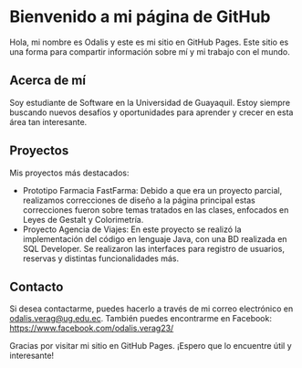 # Bienvenido a mi página de GitHub



Hola, mi nombre es Odalis y este es mi sitio en GitHub Pages. Este sitio es una forma para compartir información sobre mí y mi trabajo con el mundo.



## Acerca de mí



Soy estudiante de Software en la Universidad de Guayaquil. Estoy siempre buscando nuevos desafíos y oportunidades para aprender y crecer en esta área tan interesante. 



## Proyectos



Mis proyectos más destacados:



- Prototipo Farmacia FastFarma: Debido a que era un proyecto parcial, realizamos correcciones de diseño a la página principal estas correcciones fueron sobre temas tratados en las clases, enfocados en Leyes de Gestalt y Colorimetría.
- Proyecto Agencia de Viajes: En este proyecto se realizó la implementación del código en lenguaje Java, con una BD realizada en SQL Developer. Se realizaron las interfaces para registro de usuarios, reservas y distintas funcionalidades más. 


## Contacto



Si desea contactarme, puedes hacerlo a través de mi correo electrónico en odalis.verag@ug.edu.ec. 
También puedes encontrarme en Facebook: https://www.facebook.com/odalis.verag23/

Gracias por visitar mi sitio en GitHub Pages. ¡Espero que lo encuentre útil y interesante!
